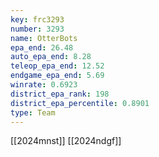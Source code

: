 ```yaml
---
key: frc3293
number: 3293
name: OtterBots
epa_end: 26.48
auto_epa_end: 8.28
teleop_epa_end: 12.52
endgame_epa_end: 5.69
winrate: 0.6923
district_epa_rank: 198
district_epa_percentile: 0.8901
type: Team
---
```

[[2024mnst]]
[[2024ndgf]]
